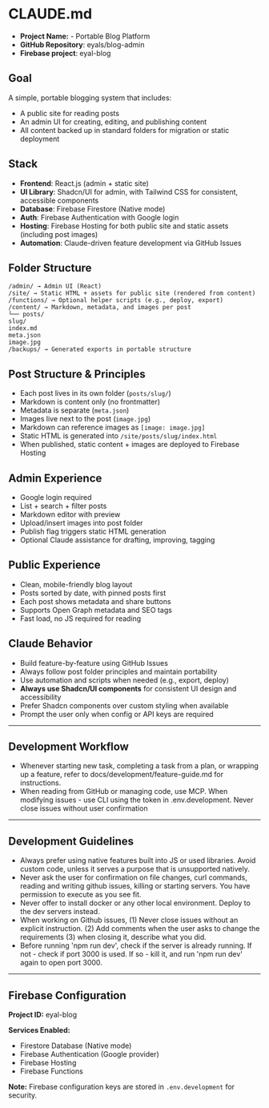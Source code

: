 # CLAUDE.md

- **Project Name:** - Portable Blog Platform
- **GitHub Repository**: eyals/blog-admin
- **Firebase project**: eyal-blog

## Goal

A simple, portable blogging system that includes:

- A public site for reading posts
- An admin UI for creating, editing, and publishing content
- All content backed up in standard folders for migration or static deployment

## Stack

- **Frontend**: React.js (admin + static site)
- **UI Library**: Shadcn/UI for admin, with Tailwind CSS for consistent, accessible components
- **Database**: Firebase Firestore (Native mode)
- **Auth**: Firebase Authentication with Google login
- **Hosting**: Firebase Hosting for both public site and static assets (including post images)
- **Automation**: Claude-driven feature development via GitHub Issues

## Folder Structure

```
/admin/ → Admin UI (React)
/site/ → Static HTML + assets for public site (rendered from content)
/functions/ → Optional helper scripts (e.g., deploy, export)
/content/ → Markdown, metadata, and images per post
└── posts/
slug/
index.md
meta.json
image.jpg
/backups/ → Generated exports in portable structure
```

## Post Structure & Principles

- Each post lives in its own folder (`posts/slug/`)
- Markdown is content only (no frontmatter)
- Metadata is separate (`meta.json`)
- Images live next to the post (`image.jpg`)
- Markdown can reference images as `[image: image.jpg]`
- Static HTML is generated into `/site/posts/slug/index.html`
- When published, static content + images are deployed to Firebase Hosting

## Admin Experience

- Google login required
- List + search + filter posts
- Markdown editor with preview
- Upload/insert images into post folder
- Publish flag triggers static HTML generation
- Optional Claude assistance for drafting, improving, tagging

## Public Experience

- Clean, mobile-friendly blog layout
- Posts sorted by date, with pinned posts first
- Each post shows metadata and share buttons
- Supports Open Graph metadata and SEO tags
- Fast load, no JS required for reading

## Claude Behavior

- Build feature-by-feature using GitHub Issues
- Always follow post folder principles and maintain portability
- Use automation and scripts when needed (e.g., export, deploy)
- **Always use Shadcn/UI components** for consistent UI design and accessibility
- Prefer Shadcn components over custom styling when available
- Prompt the user only when config or API keys are required

---

## Development Workflow

- Whenever starting new task, completing a task from a plan, or wrapping up a feature, refer to docs/development/feature-guide.md for instructions.
- When reading from GitHub or managing code, use MCP. When modifying issues - use CLI using the token in .env.development. Never close issues without user confirmation

---

## Development Guidelines

- Always prefer using native features built into JS or used libraries. Avoid custom code, unless it serves a purpose that is unsupported natively.
- Never ask the user for confirmation on file changes, curl commands, reading and writing github issues, killing or starting servers. You have permission to execute as you see fit.
- Never offer to install docker or any other local environment. Deploy to the dev servers instead.
- When working on Github issues, (1) Never close issues without an explicit instruction. (2) Add comments when the user asks to change the requirements (3) when closing it, describe what you did.
- Before running 'npm run dev', check if the server is already running. If not - check if port 3000 is used. If so - kill it, and run 'npm run dev' again to open port 3000.

---

## Firebase Configuration

**Project ID:** eyal-blog

**Services Enabled:**

- Firestore Database (Native mode)
- Firebase Authentication (Google provider)
- Firebase Hosting
- Firebase Functions

**Note:** Firebase configuration keys are stored in `.env.development` for security.
